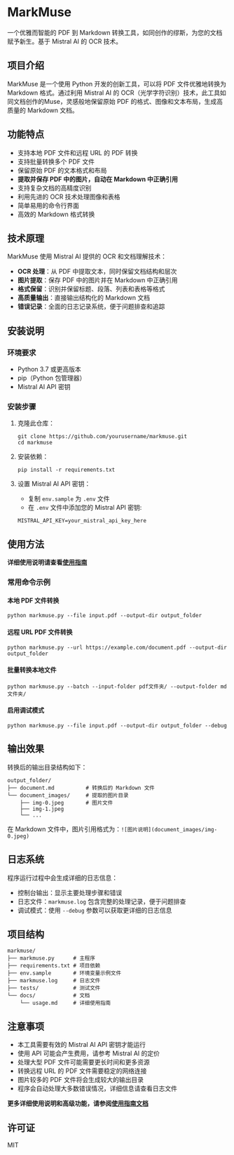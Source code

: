 # MarkMuse

一个优雅而智能的 PDF 到 Markdown 转换工具，如同创作的缪斯，为您的文档赋予新生。基于 Mistral AI 的 OCR 技术。

## 项目介绍

MarkMuse 是一个使用 Python 开发的创新工具，可以将 PDF 文件优雅地转换为 Markdown 格式。通过利用 Mistral AI 的 OCR（光学字符识别）技术，此工具如同文档创作的Muse，灵感般地保留原始 PDF 的格式、图像和文本布局，生成高质量的 Markdown 文档。

## 功能特点

- 支持本地 PDF 文件和远程 URL 的 PDF 转换
- 支持批量转换多个 PDF 文件
- 保留原始 PDF 的文本格式和布局
- **提取并保存 PDF 中的图片，自动在 Markdown 中正确引用**
- 支持复杂文档的高精度识别
- 利用先进的 OCR 技术处理图像和表格
- 简单易用的命令行界面
- 高效的 Markdown 格式转换

## 技术原理

MarkMuse 使用 Mistral AI 提供的 OCR 和文档理解技术：
- **OCR 处理**：从 PDF 中提取文本，同时保留文档结构和层次
- **图片提取**：保存 PDF 中的图片并在 Markdown 中正确引用
- **格式保留**：识别并保留标题、段落、列表和表格等格式
- **高质量输出**：直接输出结构化的 Markdown 文档
- **错误记录**：全面的日志记录系统，便于问题排查和追踪

## 安装说明

### 环境要求
- Python 3.7 或更高版本
- pip（Python 包管理器）
- Mistral AI API 密钥

### 安装步骤

1. 克隆此仓库：
   ```
   git clone https://github.com/yourusername/markmuse.git
   cd markmuse
   ```

2. 安装依赖：
   ```
   pip install -r requirements.txt
   ```

3. 设置 Mistral AI API 密钥：
   - 复制 `env.sample` 为 `.env` 文件
   - 在 `.env` 文件中添加您的 Mistral API 密钥:
   ```
   MISTRAL_API_KEY=your_mistral_api_key_here
   ```

## 使用方法

**详细使用说明请查看[使用指南](docs/usage.md)**

### 常用命令示例

#### 本地 PDF 文件转换

```
python markmuse.py --file input.pdf --output-dir output_folder
```

#### 远程 URL PDF 文件转换

```
python markmuse.py --url https://example.com/document.pdf --output-dir output_folder
```

#### 批量转换本地文件

```
python markmuse.py --batch --input-folder pdf文件夹/ --output-folder md文件夹/
```

#### 启用调试模式

```
python markmuse.py --file input.pdf --output-dir output_folder --debug
```

## 输出效果

转换后的输出目录结构如下：
```
output_folder/
├── document.md          # 转换后的 Markdown 文件
└── document_images/     # 提取的图片目录
    ├── img-0.jpeg       # 图片文件
    ├── img-1.jpeg
    └── ...
```

在 Markdown 文件中，图片引用格式为：`![图片说明](document_images/img-0.jpeg)`

## 日志系统

程序运行过程中会生成详细的日志信息：
- 控制台输出：显示主要处理步骤和错误
- 日志文件：`markmuse.log` 包含完整的处理记录，便于问题排查
- 调试模式：使用 `--debug` 参数可以获取更详细的日志信息

## 项目结构

```
markmuse/
├── markmuse.py      # 主程序
├── requirements.txt # 项目依赖
├── env.sample       # 环境变量示例文件
├── markmuse.log     # 日志文件
├── tests/           # 测试文件
└── docs/            # 文档
    └── usage.md     # 详细使用指南
```

## 注意事项

- 本工具需要有效的 Mistral AI API 密钥才能运行
- 使用 API 可能会产生费用，请参考 Mistral AI 的定价
- 处理大型 PDF 文件可能需要更长时间和更多资源
- 转换远程 URL 的 PDF 文件需要稳定的网络连接
- 图片较多的 PDF 文件将会生成较大的输出目录
- 程序会自动处理大多数错误情况，详细信息请查看日志文件

**更多详细使用说明和高级功能，请参阅[使用指南文档](docs/usage.md)**

## 许可证

MIT 